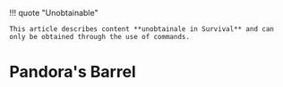!!! quote  "Unobtainable"
	
	This article describes content **unobtainale in Survival** and can only be obtained through the use of commands.

# Pandora's Barrel
